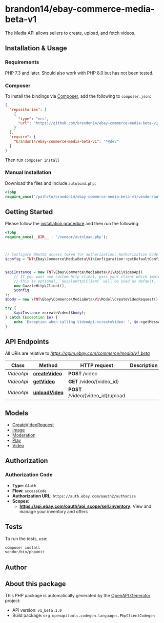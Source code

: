 # brandon14/ebay-commerce-media-beta-v1

The Media API allows sellers to create, upload, and fetch videos.


## Installation & Usage

### Requirements

PHP 7.3 and later.
Should also work with PHP 8.0 but has not been tested.

### Composer

To install the bindings via [Composer](https://getcomposer.org/), add the following to `composer.json`:

```json
{
  "repositories": [
    {
      "type": "vcs",
      "url": "https://github.com/brandon14/ebay-commerce-media-beta-v1.git"
    }
  ],
  "require": {
    "brandon14/ebay-commerce-media-beta-v1": "*@dev"
  }
}
```

Then run `composer install`

### Manual Installation

Download the files and include `autoload.php`:

```php
<?php
require_once('/path/to/brandon14/ebay-commerce-media-beta-v1/vendor/autoload.php');
```

## Getting Started

Please follow the [installation procedure](#installation--usage) and then run the following:

```php
<?php
require_once(__DIR__ . '/vendor/autoload.php');



// Configure OAuth2 access token for authorization: Authorization Code
$config = TNT\Ebay\Commerce\MediaBeta\V1\Configuration::getDefaultConfiguration()->setAccessToken('YOUR_ACCESS_TOKEN');


$apiInstance = new TNT\Ebay\Commerce\MediaBeta\V1\Api\VideoApi(
    // If you want use custom http client, pass your client which implements `GuzzleHttp\ClientInterface`.
    // This is optional, `GuzzleHttp\Client` will be used as default.
    new GuzzleHttp\Client(),
    $config
);
$body = new \TNT\Ebay\Commerce\MediaBeta\V1\Model\CreateVideoRequest(); // \TNT\Ebay\Commerce\MediaBeta\V1\Model\CreateVideoRequest

try {
    $apiInstance->createVideo($body);
} catch (Exception $e) {
    echo 'Exception when calling VideoApi->createVideo: ', $e->getMessage(), PHP_EOL;
}

```

## API Endpoints

All URIs are relative to *https://apim.ebay.com/commerce/media/v1_beta*

Class | Method | HTTP request | Description
------------ | ------------- | ------------- | -------------
*VideoApi* | [**createVideo**](docs/Api/VideoApi.md#createvideo) | **POST** /video | 
*VideoApi* | [**getVideo**](docs/Api/VideoApi.md#getvideo) | **GET** /video/{video_id} | 
*VideoApi* | [**uploadVideo**](docs/Api/VideoApi.md#uploadvideo) | **POST** /video/{video_id}/upload | 

## Models

- [CreateVideoRequest](docs/Model/CreateVideoRequest.md)
- [Image](docs/Model/Image.md)
- [Moderation](docs/Model/Moderation.md)
- [Play](docs/Model/Play.md)
- [Video](docs/Model/Video.md)

## Authorization

### Authorization Code

- **Type**: `OAuth`
- **Flow**: `accessCode`
- **Authorization URL**: `https://auth.ebay.com/oauth2/authorize`
- **Scopes**: 
    - **https://api.ebay.com/oauth/api_scope/sell.inventory**: View and manage your inventory and offers

## Tests

To run the tests, use:

```bash
composer install
vendor/bin/phpunit
```

## Author



## About this package

This PHP package is automatically generated by the [OpenAPI Generator](https://openapi-generator.tech) project:

- API version: `v1_beta.1.0`
- Build package: `org.openapitools.codegen.languages.PhpClientCodegen`

